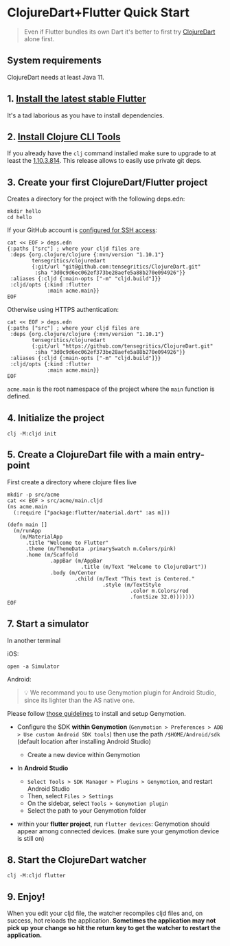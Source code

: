 # ClojureDart+Flutter Quick Start

> Even if Flutter bundles its own Dart it's better to first try [ClojureDart](quick-start.md) alone first.

## System requirements

ClojureDart needs at least Java 11.

## 1. [Install the latest stable Flutter](https://flutter.dev/docs/get-started/install)

It's a tad laborious as you have to install dependencies.

## 2. [Install Clojure CLI Tools](https://clojure.org/guides/getting_started#_clojure_installer_and_cli_tools)

If you already have the `clj` command installed make sure to upgrade to at least the [1.10.3.814](https://clojure.org/releases/tools#v1.10.3.814). This release allows to easily use private git deps.

## 3. Create your first ClojureDart/Flutter project

Creates a directory for the project with the following deps.edn:

``` shell
mkdir hello
cd hello
```

If your GitHub account is [configured for SSH access](https://docs.github.com/en/github/authenticating-to-github/connecting-to-github-with-ssh/adding-a-new-ssh-key-to-your-github-account):

``` shell
cat << EOF > deps.edn
{:paths ["src"] ; where your cljd files are
 :deps {org.clojure/clojure {:mvn/version "1.10.1"}
        tensegritics/clojuredart
        {:git/url "git@github.com:tensegritics/ClojureDart.git"
         :sha "3d0c9d6ec062ef373be28aefe5a88b270e094926"}}
 :aliases {:cljd {:main-opts ["-m" "cljd.build"]}}
 :cljd/opts {:kind :flutter
             :main acme.main}}
EOF
```

Otherwise using HTTPS authentication:

``` shell
cat << EOF > deps.edn
{:paths ["src"] ; where your cljd files are
 :deps {org.clojure/clojure {:mvn/version "1.10.1"}
        tensegritics/clojuredart
        {:git/url "https://github.com/tensegritics/ClojureDart.git"
         :sha "3d0c9d6ec062ef373be28aefe5a88b270e094926"}}
 :aliases {:cljd {:main-opts ["-m" "cljd.build"]}}
 :cljd/opts {:kind :flutter
             :main acme.main}}
EOF
```

`acme.main` is the root namespace of the project where the `main` function is defined.

## 4. Initialize the project

``` shell
clj -M:cljd init
```

## 5. Create a ClojureDart file with a main entry-point

First create a directory where clojure files live

``` shell
mkdir -p src/acme
cat << EOF > src/acme/main.cljd
(ns acme.main
  (:require ["package:flutter/material.dart" :as m]))

(defn main []
  (m/runApp
    (m/MaterialApp
      .title "Welcome to Flutter"
      .theme (m/ThemeData .primarySwatch m.Colors/pink)
      .home (m/Scaffold
              .appBar (m/AppBar
                        .title (m/Text "Welcome to ClojureDart"))
              .body (m/Center
                      .child (m/Text "This text is Centered."
                               .style (m/TextStyle
                                        .color m.Colors/red
                                        .fontSize 32.0)))))))
EOF
```
## 7. Start a simulator

In another terminal

iOS:
``` shell
open -a Simulator
```

Android:

> :bulb: We recommand you to use Genymotion plugin for Android Studio, since its lighter than the AS native one.

Please follow [those guidelines](https://docs.genymotion.com/desktop/Get_started/Requirements/) to install and setup Genymotion.


* Configure the SDK **within Genymotion** (`Genymotion > Preferences > ADB > Use custom Android SDK tools`) then use the path `/$HOME/Android/sdk` (default location after installing Android Studio)

    * Create a new device within Genymotion

* In **Android Studio**

    * `Select Tools > SDK Manager > Plugins > Genymotion`, and restart Android Studio
    * Then, select `Files > Settings`
    * On the sidebar, select `Tools > Genymotion plugin`
    * Select the path to your Genymotion folder

* within your **flutter project**, run `flutter devices`: Genymotion should appear among connected devices. (make sure your genymotion device is still on)

## 8. Start the ClojureDart watcher

``` shell
clj -M:cljd flutter
```

## 9. Enjoy!

 When you edit your cljd file, the watcher recompiles cljd files and, on success, hot reloads the application. **Sometimes the application may not pick up your change so hit the return key to get the watcher to restart the application.**
